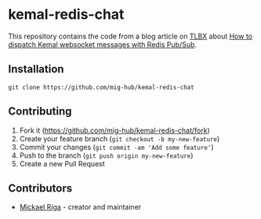 # kemal-redis-chat

This repository contains the code from a blog article on [TLBX](https://www.tlbx.app) about [How to dispatch Kemal websocket messages with Redis Pub/Sub](https://www.tlbx.app/blog/dispatch-kemal-websocket-messages-with-redis-pub-sub).

## Installation

```
git clone https://github.com/mig-hub/kemal-redis-chat
```

## Contributing

1. Fork it (<https://github.com/mig-hub/kemal-redis-chat/fork>)
2. Create your feature branch (`git checkout -b my-new-feature`)
3. Commit your changes (`git commit -am 'Add some feature'`)
4. Push to the branch (`git push origin my-new-feature`)
5. Create a new Pull Request

## Contributors

- [Mickael Riga](https://github.com/mig-hub) - creator and maintainer

